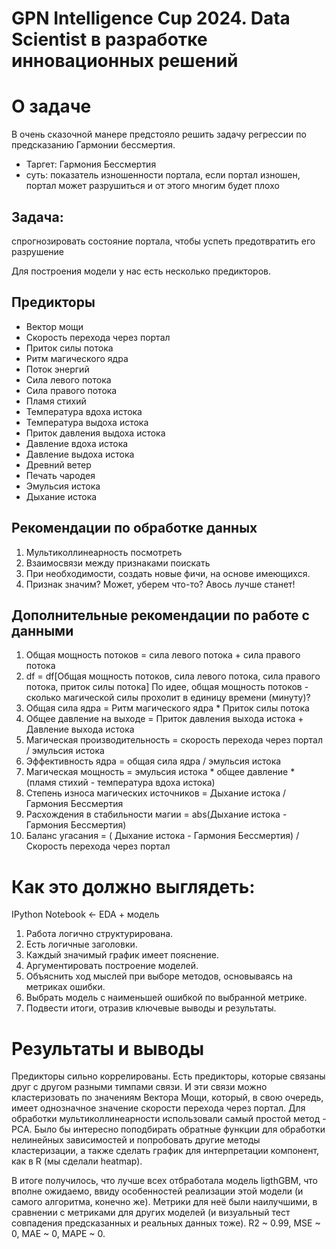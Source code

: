 # GPN Intelligence Cup 2024. Data Scientist в разработке инновационных решений

# О задаче
В очень сказочной манере предстояло решить задачу регрессии по предсказанию Гармонии бессмертия.
* Таргет: Гармония Бессмертия
 * суть: показатель изношенности портала, если портал изношен, портал может разрушиться и от этого многим будет плохо

## Задача:
спрогнозировать состояние портала, чтобы успеть предотвратить его разрушение

Для построения модели у нас есть несколько предикторов.

## Предикторы

* Вектор мощи
* Скорость перехода через портал
* Приток силы потока
* Ритм магического ядра
* Поток энергий
* Сила левого потока
* Сила правого потока
* Пламя стихий
* Температура вдоха истока
* Температура выдоха истока
* Приток давления выдоха истока
* Давление вдоха истока
* Давление выдоха истока
* Древний ветер
* Печать чародея
* Эмульсия истока
* Дыхание истока

## Рекомендации по обработке данных
1. Мультиколлинеарность посмотреть
2. Взаимосвязи между признаками поискать
3. При необходимости, создать новые фичи, на основе имеющихся.
4. Признак значим? Может, уберем что-то? Авось лучше станет!

## Дополнительные рекомендации по работе с данными

1. Общая мощность потоков = сила левого потока + сила правого потока
2. df = df[Общая мощность потоков, сила левого потока, сила правого потока, приток силы потока]
По идее, общая мощность потоков - сколько магической силы прохолит в единицу времени (минуту)?
3. Общая сила ядра = Ритм магического ядра * Приток силы потока
4. Общее давление на выходе = Приток давления выхода истока + Давление выхода истока
5. Магическая производительность = скорость перехода через портал / эмульсия истока
6. Эффективность ядра = общая сила ядра / эмульсия истока
7. Магическая мощность = эмульсия истока * общее давление * (пламя стихий - температура вдоха истока)
8. Степень износа магических источников = Дыхание истока / Гармония Бессмертия
9. Расхождения в стабильности магии = abs(Дыхание истока - Гармония Бессмертия)
10. Баланс угасания = ( Дыхание истока - Гармония Бессмертия) / Скорость перехода через портал


# Как это должно выглядеть:
IPython Notebook <- EDA + модель
1. Работа логично структурирована.
2. Есть логичные заголовки.
3. Каждый значимый график имеет пояснение.
4. Аргументировать построение моделей.
5. Объяснить ход мыслей при выборе методов, основываясь на метриках ошибки.
6. Выбрать модель с наименьшей ошибкой по выбранной метрике.
7. Подвести итоги, отразив ключевые выводы и результаты.

# Результаты и выводы
Предикторы сильно коррелированы. Есть предикторы, которые связаны друг с другом разными тимпами связи. И эти связи можно кластеризовать по значениям Вектора Мощи, который, в свою очередь, имеет однозначное значение скорости перехода через портал. Для обработки мультиколлинеарности использовали самый простой метод - PCA. Было бы интересно поподбирать обратные функции для обработки нелинейных зависимостей и попробовать другие методы кластеризации, а также сделать график для интерпретации компонент, как в R (мы сделали heatmap). 

В итоге получилось, что лучше всех отбработала модель ligthGBM, что вполне ожидаемо, ввиду особенностей реализации этой модели (и самого алгоритма, конечно же). Метрики для неё были наилучшими, в сравнении с метриками для других моделей (и визуальный тест совпадения предсказанных и реальных данных тоже). R2 ~ 0.99, MSE ~ 0,  MAE ~ 0,  MAPE ~ 0.

